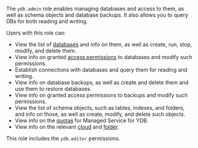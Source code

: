 The `ydb.admin` role enables managing databases and access to them, as well as schema objects and database backups. It also allows you to query DBs for both reading and writing.

Users with this role can:
* View the list of [databases](../../ydb/concepts/resources.md#database) and info on them, as well as create, run, stop, modify, and delete them.
* View info on granted [access permissions](../../iam/concepts/access-control/index.md) to databases and modify such permissions.
* Establish connections with databases and query them for reading and writing.
* View info on database backups, as well as create and delete them and use them to restore databases.
* View info on granted access permissions to backups and modify such permissions.
* View the list of schema objects, such as tables, indexes, and folders, and info on those, as well as create, modify, and delete such objects.
* View info on the [quotas](../../ydb/concepts/limits.md#ydb-quotas) for Managed Service for YDB.
* View info on the relevant [cloud](../../resource-manager/concepts/resources-hierarchy.md#cloud) and [folder](../../resource-manager/concepts/resources-hierarchy.md#folder).

This role includes the `ydb.editor` permissions.